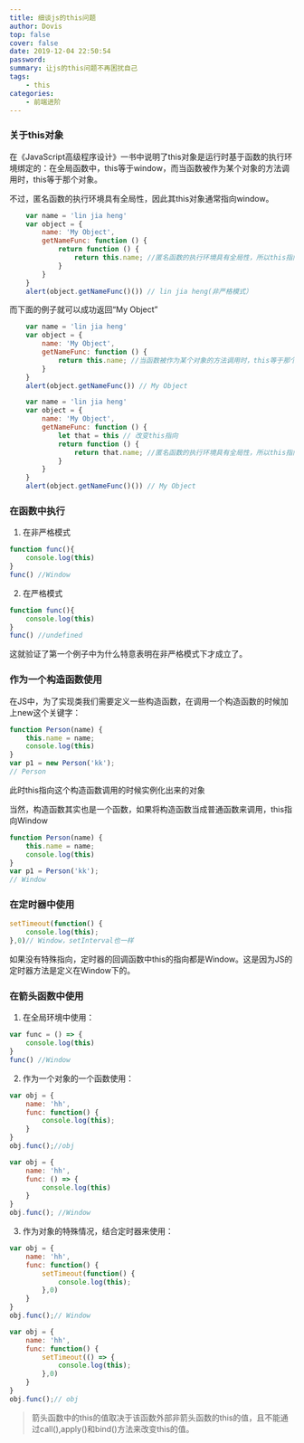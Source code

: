 ```yaml
---
title: 细谈js的this问题
author: Dovis
top: false
cover: false
date: 2019-12-04 22:50:54
password:
summary: 让js的this问题不再困扰自己
tags:
    - this
categories:
    - 前端进阶
---
```

### 关于this对象
在《JavaScript高级程序设计》一书中说明了this对象是运行时基于函数的执行环境绑定的：在全局函数中，this等于window，而当函数被作为某个对象的方法调用时，this等于那个对象。

不过，匿名函数的执行环境具有全局性，因此其this对象通常指向window。
```javascript
    var name = 'lin jia heng'
    var object = {
        name: 'My Object',
        getNameFunc: function () {
            return function () {
                return this.name; //匿名函数的执行环境具有全局性，所以this指向window
            }
        }
    }
    alert(object.getNameFunc()()) // lin jia heng(非严格模式）
```
而下面的例子就可以成功返回“My Object”
```javascript
    var name = 'lin jia heng'
    var object = {
        name: 'My Object',
        getNameFunc: function () {
            return this.name; //当函数被作为某个对象的方法调用时，this等于那个对象
        }
    }
    alert(object.getNameFunc()) // My Object
```
```javascript
    var name = 'lin jia heng'
    var object = {
        name: 'My Object',
        getNameFunc: function () {
            let that = this // 改变this指向
            return function () {
                return that.name; //匿名函数的执行环境具有全局性，所以this指向window
            }
        }
    }
    alert(object.getNameFunc()()) // My Object
```
### 在函数中执行
1. 在非严格模式
```javascript
function func(){
    console.log(this)
}
func() //Window
```
2. 在严格模式
```javascript
function func(){
    console.log(this)
}
func() //undefined
```
这就验证了第一个例子中为什么特意表明在非严格模式下才成立了。

### 作为一个构造函数使用
在JS中，为了实现类我们需要定义一些构造函数，在调用一个构造函数的时候加上new这个关键字：

```javascript
function Person(name) {
    this.name = name;
    console.log(this)
}
var p1 = new Person('kk');
// Person
```
此时this指向这个构造函数调用的时候实例化出来的对象

当然，构造函数其实也是一个函数，如果将构造函数当成普通函数来调用，this指向Window

```javascript
function Person(name) {
    this.name = name;
    console.log(this)
}
var p1 = Person('kk');
// Window
```
### 在定时器中使用
```javascript
setTimeout(function() {
    console.log(this);
},0)// Window，setInterval也一样
```
如果没有特殊指向，定时器的回调函数中this的指向都是Window。这是因为JS的定时器方法是定义在Window下的。

### 在箭头函数中使用

1. 在全局环境中使用：
```javascript
var func = () => {
    console.log(this)
}
func() //Window
```
2. 作为一个对象的一个函数使用：
```javascript
var obj = {
    name: 'hh',
    func: function() {
        console.log(this);
    }
}
obj.func();//obj

var obj = {
    name: 'hh',
    func: () => {
        console.log(this)
    }
}
obj.func(); //Window
```
3. 作为对象的特殊情况，结合定时器来使用：
```javascript
var obj = {
    name: 'hh',
    func: function() {
        setTimeout(function() {
            console.log(this);
        },0)
    }
}
obj.func();// Window

var obj = {
    name: 'hh',
    func: function() {
        setTimeout(() => {
            console.log(this);
        },0)
    }
}
obj.func();// obj
```
> 箭头函数中的this的值取决于该函数外部非箭头函数的this的值，且不能通过call(),apply()和bind()方法来改变this的值。